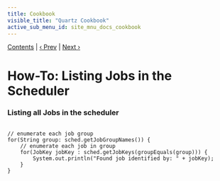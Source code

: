 ```yaml
---
title: Cookbook
visible_title: "Quartz Cookbook"
active_sub_menu_id: site_mnu_docs_cookbook
---
```

<div class="secNavPanel"><a href=".">Contents</a> | <a href="JobInitPlugin.html">&lsaquo;&nbsp;Prev</a> | <a href="ListTriggers.html">Next&nbsp;&rsaquo;</a></div>





# How-To: Listing Jobs in the Scheduler

### Listing all Jobs in the scheduler

<pre class="prettyprint highlight"><code class="language-java" data-lang="java">
// enumerate each job group
for(String group: sched.getJobGroupNames()) {
    // enumerate each job in group
    for(JobKey jobKey : sched.getJobKeys(groupEquals(group))) {
        System.out.println("Found job identified by: " + jobKey);
    }
}
</code></pre>
